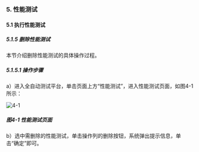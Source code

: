 ### 5. 性能测试

#### 5.1 执行性能测试

##### 5.1.5 删除性能测试

本节介绍删除性能测试的具体操作过程。

##### 5.1.5.1 操作步骤

a）进入全自动测试平台，单击页面上方“性能测试”，进入性能测试页面，如图4-1所示：

![4-1](https://www.feisuanyz.com/fstest/xncs/6.png)

##### 图4-1 性能测试页面

b）选中需删除的性能测试，单击操作列的删除按钮，系统弹出提示信息，单击“确定”即可。

